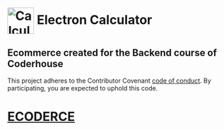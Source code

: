 ﻿# <img src="https://cloud.githubusercontent.com/assets/378023/15172388/b2b81950-1790-11e6-9a7c-ccc39912bb3a.png" width="60px" align="center" alt="Calculator Electron"> Electron Calculator

Ecommerce created for the Backend course of Coderhouse
---

This project adheres to the Contributor Covenant [code of conduct](CODE_OF_CONDUCT.md).
By participating, you are expected to uphold this code.

# [ECODERCE](https://ecoderce.herokuapp.com/)